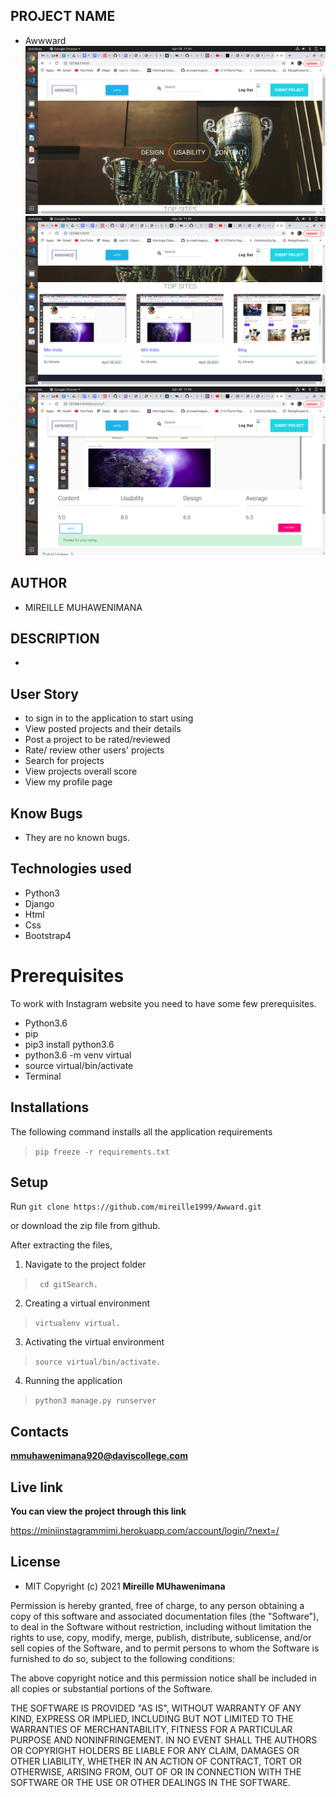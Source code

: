 ## PROJECT  NAME 
 - Awwward
![app](https://raw.githubusercontent.com/mireille1999/Awwward/main/media/2.png)
![app](https://raw.githubusercontent.com/mireille1999/Awwward/main/media/3.png)
![app](https://raw.githubusercontent.com/mireille1999/Awwward/main/media/1.png)

## AUTHOR 
 - MIREILLE MUHAWENIMANA

 ## DESCRIPTION 
 - 



## User Story

- to sign in to the application to start using
- View posted projects and their details
- Post a project to be rated/reviewed
- Rate/ review other users' projects
- Search for projects 
- View projects overall score
- View my profile page

## Know Bugs

- They are no known bugs.

## Technologies used
* Python3
* Django
* Html
* Css
* Bootstrap4


# Prerequisites

To work with Instagram website you need to have some few prerequisites.

- Python3.6
- pip
- pip3 install python3.6
- python3.6 -m venv virtual
- source virtual/bin/activate
- Terminal

## Installations

The following command installs all the application requirements
>``pip freeze -r requirements.txt``

## Setup
Run 
``git clone https://github.com/mireille1999/Awward.git``

or download the zip file from github.

After extracting the files, 

1. Navigate to the project folder
>`` cd gitSearch.`` 

2. Creating a virtual environment
>``virtualenv virtual.``

3. Activating the virtual environment
>``source virtual/bin/activate.``

4. Running the application
>``python3 manage.py runserver``



## Contacts 
**mmuhawenimana920@daviscollege.com**


## Live link 
**You can view the project through this link**

https://miniinstagrammimi.herokuapp.com/account/login/?next=/

## License 
* MIT 
Copyright (c) 2021 **Mireille MUhawenimana**

Permission is hereby granted, free of charge, to any person obtaining a copy of this software and associated documentation files (the "Software"), to deal in the Software without restriction, including without limitation the rights to use, copy, modify, merge, publish, distribute, sublicense, and/or sell copies of the Software, and to permit persons to whom the Software is furnished to do so, subject to the following conditions:

The above copyright notice and this permission notice shall be included in all copies or substantial portions of the Software.

THE SOFTWARE IS PROVIDED "AS IS", WITHOUT WARRANTY OF ANY KIND, EXPRESS OR IMPLIED, INCLUDING BUT NOT LIMITED TO THE WARRANTIES OF MERCHANTABILITY, FITNESS FOR A PARTICULAR PURPOSE AND NONINFRINGEMENT. IN NO EVENT SHALL THE AUTHORS OR COPYRIGHT HOLDERS BE LIABLE FOR ANY CLAIM, DAMAGES OR OTHER LIABILITY, WHETHER IN AN ACTION OF CONTRACT, TORT OR OTHERWISE, ARISING FROM, OUT OF OR IN CONNECTION WITH THE SOFTWARE OR THE USE OR OTHER DEALINGS IN THE SOFTWARE.
